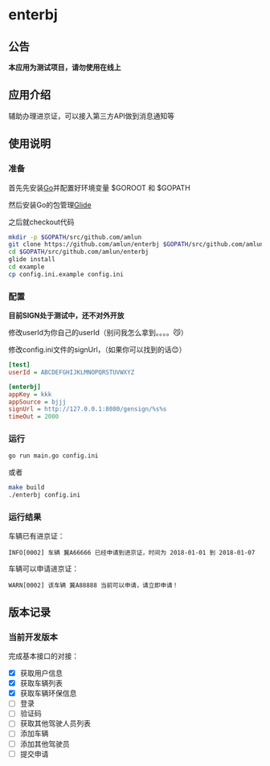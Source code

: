 # enterbj

## 公告

**本应用为测试项目，请勿使用在线上**

## 应用介绍

辅助办理进京证，可以接入第三方API做到消息通知等

## 使用说明

### 准备

首先先安装[Go](https://golang.org/)并配置好环境变量 $GOROOT 和 $GOPATH

然后安装Go的包管理[Glide](https://glide.sh/)

之后就checkout代码

```bash
mkdir -p $GOPATH/src/github.com/amlun
git clone https://github.com/amlun/enterbj $GOPATH/src/github.com/amlun
cd $GOPATH/src/github.com/amlun/enterbj
glide install
cd example
cp config.ini.example config.ini
```

### 配置

**目前SIGN处于测试中，还不对外开放**

修改userId为你自己的userId（别问我怎么拿到。。。。😼）

修改config.ini文件的signUrl，（如果你可以找到的话😊）

```ini
[test]
userId = ABCDEFGHIJKLMNOPQRSTUVWXYZ

[enterbj]
appKey = kkk
appSource = bjjj
signUrl = http://127.0.0.1:8080/gensign/%s%s
timeOut = 2000

```

### 运行

```bash
go run main.go config.ini
```
或者
```bash
make build
./enterbj config.ini
```

### 运行结果

车辆已有进京证：
```
INFO[0002] 车辆 冀A66666 已经申请到进京证，时间为 2018-01-01 到 2018-01-07 
```

车辆可以申请进京证：
```
WARN[0002] 该车辆 冀A88888 当前可以申请，请立即申请！
```

## 版本记录

### 当前开发版本

完成基本接口的对接：

- [x] 获取用户信息
- [x] 获取车辆列表
- [x] 获取车辆环保信息
- [ ] 登录
- [ ] 验证码
- [ ] 获取其他驾驶人员列表
- [ ] 添加车辆
- [ ] 添加其他驾驶员
- [ ] 提交申请
